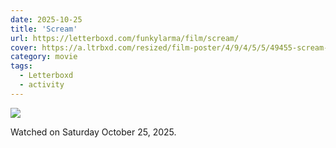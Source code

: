 ```yaml
---
date: 2025-10-25
title: 'Scream'
url: https://letterboxd.com/funkylarma/film/scream/
cover: https://a.ltrbxd.com/resized/film-poster/4/9/4/5/5/49455-scream-0-600-0-900-crop.jpg?v=8bb3c66a30
category: movie
tags:
  - Letterboxd
  - activity
---
```


<!-- @format -->

![](https://a.ltrbxd.com/resized/film-poster/4/9/4/5/5/49455-scream-0-600-0-900-crop.jpg?v=8bb3c66a30)

Watched on Saturday October 25, 2025.
